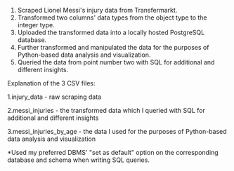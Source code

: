 1. Scraped Lionel Messi's injury data from Transfermarkt. 
2. Transformed two columns' data types from the object type to the integer type. 
3. Uploaded the transformed data into a locally hosted PostgreSQL database.
4. Further transformed and manipulated the data for the purposes of Python-based data analysis and visualization.
5. Queried the data from point number two with SQL for additional and different insights.

Explanation of the 3 CSV files: 

1.injury_data - raw scraping data

2.messi_injuries - the transformed data which I queried with SQL for additional and different insights 

3.messi_injuries_by_age - the data I used for the purposes of 
Python-based data analysis and visualization

*Used my preferred DBMS' "set as default" option on the corresponding database and schema when writing SQL queries.
